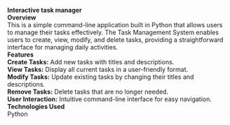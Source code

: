 **Interactive task manager**</br>
**Overview**</br>
This is a simple command-line application built in Python that allows users to manage their tasks effectively. The Task Management System enables users to create, view, modify, and delete tasks, providing a straightforward interface for managing daily activities.</br>
**Features**</br>
**Create Tasks:** Add new tasks with titles and descriptions.</br>
**View Tasks:** Display all current tasks in a user-friendly format.</br>
**Modify Tasks:** Update existing tasks by changing their titles and descriptions.</br>
**Remove Tasks:** Delete tasks that are no longer needed.</br>
**User Interaction:** Intuitive command-line interface for easy navigation.</br>
**Technologies Used**</br>
Python
